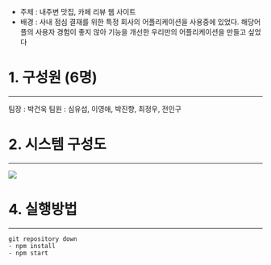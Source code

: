 
- 주제 : 내주변 맛집, 카페 리뷰 웹 사이트 
- 배경 : 사내 점심 결재를 위한 특정 회사의 어플리케이션을 사용중에 있었다.
해당어플의 사용자 경험이 좋지 않아 기능을 개선한 우리만의 어플리케이션을
만들고 싶었다 


# 1. 구성원 (6명)
---
팀장 : 박건욱 
팀원 : 심유섭, 이영애, 박진향, 최정우, 전인구


# 2. 시스템 구성도 
----
![](https://velog.velcdn.com/images/tkp12345/post/e53977e6-cc43-4fa7-90f3-9bd80a291f00/image.png)


# 4. 실행방법 

---
```
git repository down 
- npm install  
- npm start 
```